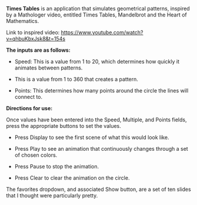 **Times Tables** is an application that simulates geometrical patterns, inspired by a Mathologer video, entitled Times Tables, Mandelbrot and the Heart of Mathematics. 

Link to inspired video: https://www.youtube.com/watch?v=qhbuKbxJsk8&t=154s

**The inputs are as follows:**

- Speed: This is a value from 1 to 20, which determines how quickly it animates between patterns.

- This is a value from 1 to 360 that creates a pattern.

- Points: This determines how many points around the circle the lines will connect to.

**Directions for use:**

Once values have been entered into the Speed, Multiple, and Points fields, press the appropriate buttons to set the values.

- Press Display to see the first scene of what this would look like.

- Press Play to see an animation that continuously changes through a set of chosen colors.

- Press Pause to stop the animation.

- Press Clear to clear the animation on the circle.

The favorites dropdown, and associated Show button, are a set of ten slides that I thought were particularly pretty.